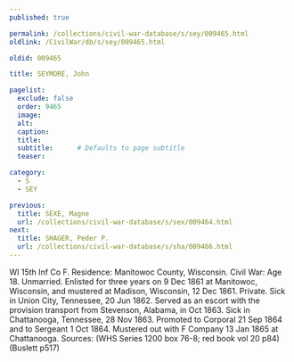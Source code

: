 ```yaml
---
published: true

permalink: /collections/civil-war-database/s/sey/009465.html
oldlink: /CivilWar/db/s/sey/009465.html

oldid: 009465

title: SEYMORE, John

pagelist:
  exclude: false
  order: 9465
  image: 
  alt:
  caption:
  title:
  subtitle:      # Defaults to page subtitle
  teaser:

category: 
  - S 
  - SEY

previous:
  title: SEXE, Magne
  url: /collections/civil-war-database/s/sex/009464.html  
next:
  title: SHAGER, Peder P.
  url: /collections/civil-war-database/s/sha/009466.html   
---
```

WI 15th Inf Co F. Residence: Manitowoc County, Wisconsin. Civil War: Age 18. Unmarried. Enlisted for three years on 9 Dec 1861 at Manitowoc, Wisconsin, and mustered at Madison, Wisconsin, 12 Dec 1861. Private. Sick in Union City, Tennessee, 20 Jun 1862. Served as an escort with the provision transport from Stevenson, Alabama, in Oct 1863. Sick in Chattanooga, Tennessee, 28 Nov 1863. Promoted to Corporal 21 Sep 1864 and to Sergeant 1 Oct 1864. Mustered out with F Company 13 Jan 1865 at Chattanooga. Sources: (WHS Series 1200 box 76-8; red book vol 20 p84) (Buslett p517)